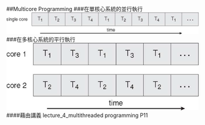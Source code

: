 ##Multicore Programming
###在單核心系統的並行執行
![DEMO](./照片/Figure4.3.png)
###在多核心系統的平行執行
![DEMO](./照片/Figure4.4.png)
####藉由講義 lecture_4_multithreaded programming P11
